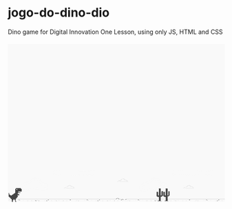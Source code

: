 # jogo-do-dino-dio
Dino game for Digital Innovation One Lesson, using only JS, HTML and CSS

##### ![screenshot](jogoDinossauro/img/example.png "screenshot")
